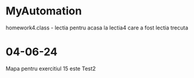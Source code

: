 # MyAutomation
homework4.class - lectia pentru acasa la lectia4 care a fost lectia trecuta
# 04-06-24
Mapa pentru exercitiul 15 este Test2
